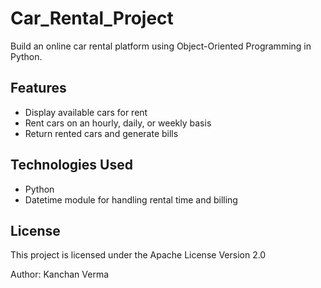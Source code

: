 # Car_Rental_Project
Build an online car rental platform using Object-Oriented Programming in Python.

## Features

- Display available cars for rent
- Rent cars on an hourly, daily, or weekly basis
- Return rented cars and generate bills

## Technologies Used

- Python
- Datetime module for handling rental time and billing

## License
This project is licensed under the Apache License Version 2.0

Author:
Kanchan Verma

